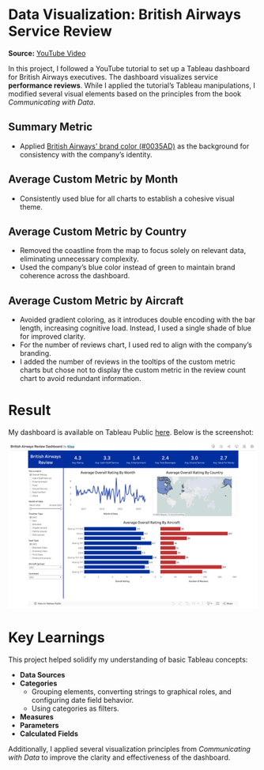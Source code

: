 # Data Visualization: British Airways Service Review

**Source:** [YouTube Video](https://www.youtube.com/watch?v=KlAKAarfLRQ&t=276s)

In this project, I followed a YouTube tutorial to set up a Tableau dashboard for British Airways executives. The dashboard visualizes service **performance reviews**. While I applied the tutorial’s Tableau manipulations, I modified several visual elements based on the principles from the book *Communicating with Data*.

## Summary Metric
- Applied [British Airways' brand color (#0035AD)](https://www.brandcolorcode.com/british-airways) as the background for consistency with the company’s identity.

## Average Custom Metric by Month
- Consistently used blue for all charts to establish a cohesive visual theme.

## Average Custom Metric by Country
- Removed the coastline from the map to focus solely on relevant data, eliminating unnecessary complexity.
- Used the company’s blue color instead of green to maintain brand coherence across the dashboard.

## Average Custom Metric by Aircraft
- Avoided gradient coloring, as it introduces double encoding with the bar length, increasing cognitive load. Instead, I used a single shade of blue for improved clarity.
- For the number of reviews chart, I used red to align with the company’s branding.
- I added the number of reviews in the tooltips of the custom metric charts but chose not to display the custom metric in the review count chart to avoid redundant information.

# Result
My dashboard is available on Tableau Public [here](https://public.tableau.com/app/profile/khoa8102/vizzes). Below is the screenshot:

![British airways review dashboard](./british-airways-review-dashboard.png)

# Key Learnings
This project helped solidify my understanding of basic Tableau concepts:
- **Data Sources**
- **Categories**
  - Grouping elements, converting strings to graphical roles, and configuring date field behavior.
  - Using categories as filters.
- **Measures**
- **Parameters**
- **Calculated Fields**

Additionally, I applied several visualization principles from *Communicating with Data* to improve the clarity and effectiveness of the dashboard.
